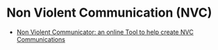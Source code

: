 # Non Violent Communication (NVC)

* [Non Violent Communicator: an online Tool to help create NVC Communications](http://www.nvccommunicator.com/)
